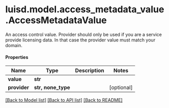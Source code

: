 # luisd.model.access_metadata_value.AccessMetadataValue

An access control value. Provider should only be used if you are a service provide licensing data. In that case  the provider value must match your domain.

#### Properties
Name | Type | Description | Notes
------------ | ------------- | ------------- | -------------
**value** | **str** |  | 
**provider** | **str, none_type** |  | [optional] 

[[Back to Model list]](../../README.md#documentation-for-models) [[Back to API list]](../../README.md#documentation-for-api-endpoints) [[Back to README]](../../README.md)

